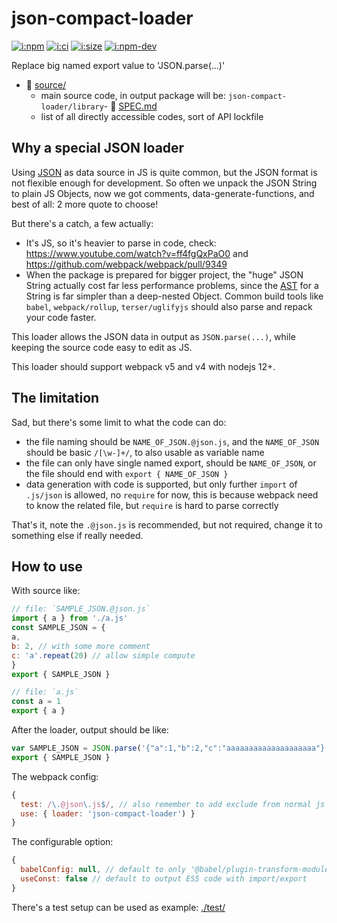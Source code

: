 # json-compact-loader

[![i:npm]][l:npm]
[![i:ci]][l:ci]
[![i:size]][l:size]
[![i:npm-dev]][l:npm]

Replace big named export value to 'JSON.parse(...)'

[i:npm]: https://img.shields.io/npm/v/json-compact-loader?colorB=blue
[i:npm-dev]: https://img.shields.io/npm/v/json-compact-loader/dev
[l:npm]: https://npm.im/json-compact-loader
[i:ci]: https://img.shields.io/github/workflow/status/mockingbot/json-compact-loader/ci-test
[l:ci]: https://github.com/mockingbot/json-compact-loader/actions?query=workflow:ci-test
[i:size]: https://packagephobia.now.sh/badge?p=json-compact-loader
[l:size]: https://packagephobia.now.sh/result?p=json-compact-loader

[//]: # (NON_PACKAGE_CONTENT)

- 📁 [source/](source/)
  - main source code, in output package will be: `json-compact-loader/library`- 📄 [SPEC.md](SPEC.md)
  - list of all directly accessible codes, sort of API lockfile


## Why a special JSON loader

Using [JSON](https://wikipedia.org/wiki/JSON) as data source in JS is quite common,
  but the JSON format is not flexible enough for development.
So often we unpack the JSON String to plain JS Objects,
  now we got comments, data-generate-functions, and best of all: 2 more quote to choose!

But there's a catch, a few actually:
- It's JS, so it's heavier to parse in code, check: https://www.youtube.com/watch?v=ff4fgQxPaO0
    and https://github.com/webpack/webpack/pull/9349
- When the package is prepared for bigger project, the "huge" JSON String actually cost far less performance problems,
    since the [AST](https://wikipedia.org/wiki/Abstract_syntax_tree)
    for a String is far simpler than a deep-nested Object.
  Common build tools like `babel`, `webpack/rollup`, `terser/uglifyjs`
    should also parse and repack your code faster.

This loader allows the JSON data in output as `JSON.parse(...)`,
  while keeping the source code easy to edit as JS.

This loader should support webpack v5 and v4 with nodejs 12+.

## The limitation

Sad, but there's some limit to what the code can do:
- the file naming should be `NAME_OF_JSON.@json.js`,
  and the `NAME_OF_JSON` should be basic `/[\w-]+/`,
  to also usable as variable name
- the file can only have single named export, should be `NAME_OF_JSON`,
  or the file should end with `export { NAME_OF_JSON }`
- data generation with code is supported,
  but only further `import` of `.js/json` is allowed, no `require` for now,
  this is because webpack need to know the related file,
  but `require` is hard to parse correctly

That's it, note the `.@json.js` is recommended, but not required,
  change it to something else if really needed.


## How to use

With source like:
```js
// file: `SAMPLE_JSON.@json.js`
import { a } from './a.js'
const SAMPLE_JSON = {
a,
b: 2, // with some more comment
c: 'a'.repeat(20) // allow simple compute
}
export { SAMPLE_JSON }

// file: `a.js`
const a = 1
export { a }
```

After the loader, output should be like:
```js
var SAMPLE_JSON = JSON.parse('{"a":1,"b":2,"c":"aaaaaaaaaaaaaaaaaaaa"}')
export { SAMPLE_JSON }
```

The webpack config:
```js
{
  test: /\.@json\.js$/, // also remember to add exclude from normal js loader
  use: { loader: 'json-compact-loader') }
}
```

The configurable option:
```js
{
  babelConfig: null, // default to only '@babel/plugin-transform-modules-commonjs'
  useConst: false // default to output ES5 code with import/export
}
```

There's a test setup can be used as example: [./test/](./test/)
